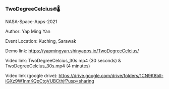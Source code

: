### TwoDegreeCelcius🔥🌡️
NASA-Space-Apps-2021

Author: Yap Ming Yan 

Event Location: Kuching, Sarawak

Demo link: https://yapmingyan.shinyapps.io/TwoDegreeCelcius/

Video link:  TwoDegreeCelcius_30s.mp4 (30 seconds) & TwoDegreeCelcius_30s.mp4 (4 minutes)

Video link (google drive): https://drive.google.com/drive/folders/1CN9K8bll-iGXz9W1nmKQpCtgVUBCthjf?usp=sharing
